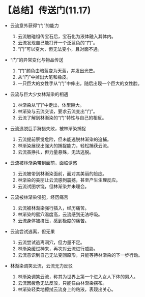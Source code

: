 # 【总结】传送门(11.17)

-   云流意外获得“门”的能力
    1.  云流触碰祖传宝石后，宝石化为液体融入其体内。
    2.  云流发现自己能打开一个泛蓝色的“门”。
    3.  “门”可以变大，但无法变小，且对面不通。
-   “门”的异常变化与物品传送
    1.  “门”颜色由暗蓝变为天蓝，并发出光芒。
    2.  从“门”中掉出大笔和橡皮。
    3.  一只巨大的女性手从“门”中伸出，随后出现一个巨大的女性脸。
-   云流与巨大少女林渐染的相遇
    1.  林渐染从“门”中走出，体型巨大。
    2.  林渐染与云流交谈，要求云流变出“门”。
    3.  云流了解到林渐染的“门”特性与自己的相反。

-   云流逃脱巨手狩猎失败，被林渐染捕捉
    1.  云流提前察觉危险，但未能逃脱林渐染的追捕。
    2.  林渐染展现出强大的捕捉能力，轻松捕获云流。
    3.  云流虽挣扎，但力量悬殊，无法逃脱。
-   云流被林渐染带到面前，面临诱惑
    1.  云流被带到林渐染面前，面对其美丽的脸庞。
    2.  林渐染的美丽让云流感到震撼，甚至产生生理反应。
    3.  云流试图求饶，但林渐染并未理会。
-   云流被林渐染侵犯，经历痛苦
    1.  云流被林渐染强行插入，经历痛苦。
    2.  林渐染的蜜穴温度高，云流感到无法呼吸。
    3.  云流身体被挤压，感到极度的痛苦。
-   云流尝试逃离，但无果
    1.  云流尝试逃离洞穴，但力量不足。
    2.  林渐染缓过神来，再次对云流进行威胁。
    3.  云流意识到自己无法变回原形，只能等待林渐染的下一步行动。
-   林渐染调笑云流，云流无力反驳
    1.  林渐染调笑云流，称其为世界上第一个进入女人下体的男人。
    2.  云流因疲惫无法反驳，只能任由林渐染摆布。
    3.  林渐染轻柔地擦拭云流身上的粘液，表现出关心。
